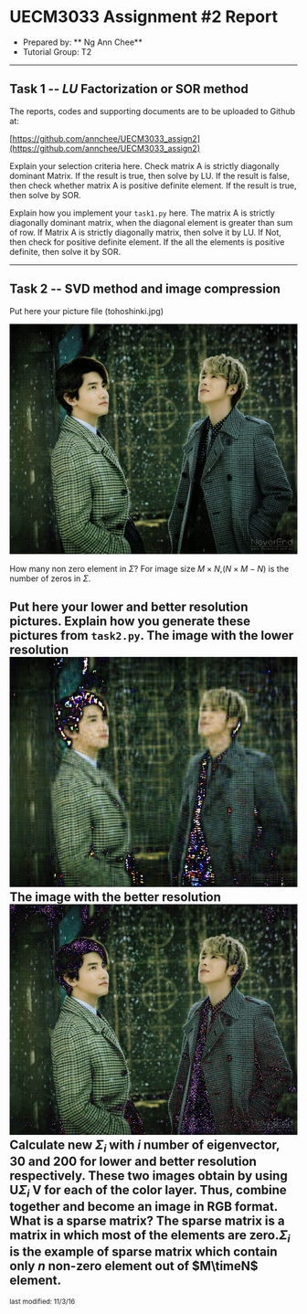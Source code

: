 UECM3033 Assignment #2 Report
========================================================

- Prepared by: ** Ng Ann Chee**
- Tutorial Group: T2

--------------------------------------------------------

## Task 1 --  $LU$ Factorization or SOR method

The reports, codes and supporting documents are to be uploaded to Github at: 

[https://github.com/annchee/UECM3033_assign2](https://github.com/annchee/UECM3033_assign2)

Explain your selection criteria here.
Check matrix A is strictly diagonally dominant Matrix. If the result is true, then solve by LU. 
If the result is false, then check whether matrix A is positive definite element. If the result is true, then solve by SOR.

Explain how you implement your `task1.py` here.
The matrix A is strictly diagonally dominant matrix, when the diagonal element is greater than sum of row. If Matrix A is strictly diagonally matrix, 
then solve it by LU. If Not, then check for positive definite element. If the all the elements is positive definite, then solve it by SOR.

---------------------------------------------------------

## Task 2 -- SVD method and image compression

Put here your picture file (tohoshinki.jpg)

![tohoshinki.jpg](tohoshinki.jpg)

How many non zero element in $\Sigma$?
For image size $M\times N$,$(N\times M-N)$ is the number of zeros in $\Sigma$.

Put here your lower and better resolution pictures. Explain how you generate
these pictures from `task2.py`.
The image with the lower resolution
![Tohoshinki_lower.jpg](Tohoshinki_lower.jpg)
The image with the better resolution
![Tohoshinki_better.jpg](Tohoshinki_better.jpg)
Calculate new $\Sigma_i$ with $i$ number of eigenvector, 30 and 200 for lower and better resolution respectively. These two images obtain by using U$\Sigma_i$
V for each of the color layer. Thus, combine together and become an image in RGB format.
What is a sparse matrix?
The sparse matrix is a matrix in which most of the elements are zero.$\Sigma_i$ is the example 
of sparse matrix which contain only $n$ non-zero element out of $M\timeN$ element.
-----------------------------------

<sup>last modified: 11/3/16</sup>
